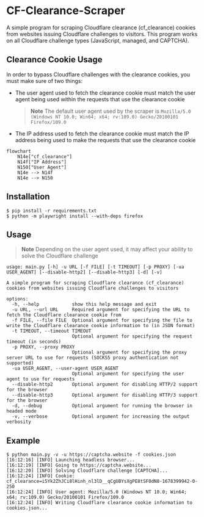 # CF-Clearance-Scraper

A simple program for scraping Cloudflare clearance (cf_clearance) cookies from websites issuing Cloudflare challenges to visitors. This program works on all Cloudflare challenge types (JavaScript, managed, and CAPTCHA).

## Clearance Cookie Usage
In order to bypass Cloudflare challenges with the clearance cookies, you must make sure of two things:

- The user agent used to fetch the clearance cookie must match the user agent being used within the requests that use the clearance cookie
    > **Note**
    > The default user agent used by the scraper is `Mozilla/5.0 (Windows NT 10.0; Win64; x64; rv:109.0) Gecko/20100101 Firefox/109.0`
- The IP address used to fetch the clearance cookie must match the IP address being used to make the requests that use the clearance cookie

```mermaid
flowchart
	N14e["cf_clearance"]
	N14f["IP Address"]
	N150["User Agent"]
	N14e --> N14f
	N14e --> N150
```

## Installation
    $ pip install -r requirements.txt
    $ python -m playwright install --with-deps firefox


## Usage
> **Note**
> Depending on the user agent used, it may affect your ability to solve the Cloudflare challenge

```
usage: main.py [-h] -u URL [-f FILE] [-t TIMEOUT] [-p PROXY] [-ua USER_AGENT] [--disable-http2] [--disable-http3] [-d] [-v]

A simple program for scraping Cloudflare clearance (cf_clearance) cookies from websites issuing Cloudflare challenges to visitors

options:
  -h, --help            show this help message and exit
  -u URL, --url URL     Required argument for specifying the URL to fetch the Cloudflare clearance cookie from
  -f FILE, --file FILE  Optional argument for specifying the file to write the Cloudflare clearance cookie information to (in JSON format)   
  -t TIMEOUT, --timeout TIMEOUT
                        Optional argument for specifying the request timeout (in seconds)
  -p PROXY, --proxy PROXY
                        Optional argument for specifying the proxy server URL to use for requests (SOCKS5 proxy authentication not supported)
  -ua USER_AGENT, --user-agent USER_AGENT
                        Optional argument for specifying the user agent to use for requests
  --disable-http2       Optional argument for disabling HTTP/2 support for the browser
  --disable-http3       Optional argument for disabling HTTP/3 support for the browser
  -d, --debug           Optional argument for running the browser in headed mode
  -v, --verbose         Optional argument for increasing the output verbosity
```

## Example
    $ python main.py -v -u https://captcha.website -f cookies.json
    [16:12:16] [INFO] Launching headless browser...
    [16:12:19] [INFO] Going to https://captcha.website...
    [16:12:20] [INFO] Solving Cloudflare challenge [CAPTCHA]...
    [16:12:24] [INFO] Cookie: cf_clearance=i5Yk2ZhJCi8lHinh_nl3lD__qCgUBYsXgPE8tSF0dN8-1678399942-0-250
    [16:12:24] [INFO] User agent: Mozilla/5.0 (Windows NT 10.0; Win64; x64; rv:109.0) Gecko/20100101 Firefox/109.0
    [16:12:24] [INFO] Writing Cloudflare clearance cookie information to cookies.json...